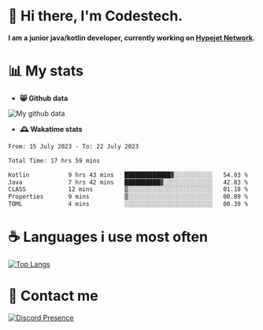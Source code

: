 # 👋 Hi there, I'm Codestech.
**I am a junior java/kotlin developer, currently working on [Hypejet Network](https://github.com/Hypejet).**

# 📊 My stats
- **😸 Github data**

![My github data](https://github-readme-stats.vercel.app/api?username=Codestech1&count_private=true&include_all_commits=true&theme=codeSTACKr)

- **🕰️ Wakatime stats**
<!--START_SECTION:waka-->

```txt
From: 15 July 2023 - To: 22 July 2023

Total Time: 17 hrs 59 mins

Kotlin           9 hrs 43 mins   █████████████▓░░░░░░░░░░░   54.03 %
Java             7 hrs 42 mins   ██████████▓░░░░░░░░░░░░░░   42.83 %
CLASS            12 mins         ▒░░░░░░░░░░░░░░░░░░░░░░░░   01.18 %
Properties       9 mins          ▒░░░░░░░░░░░░░░░░░░░░░░░░   00.89 %
TOML             4 mins          ░░░░░░░░░░░░░░░░░░░░░░░░░   00.39 %
```

<!--END_SECTION:waka-->

# ☕ Languages i use most often
[![Top Langs](https://github-readme-stats.vercel.app/api/top-langs/?username=Codestech1&layout=compact&langs_count=8&exclude_repo=window5000.github.io&theme=codeSTACKr)](https://github.com/anuraghazra/github-readme-stats)

# 💬 Contact me
[![Discord Presence](https://lanyard.cnrad.dev/api/650718742157852740)](https://discord.com/users/650718742157852740)
</br>
